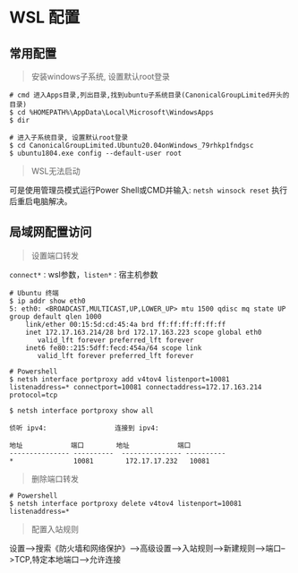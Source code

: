 # WSL 配置

## 常用配置

> 安装windows子系统, 设置默认root登录

```shell script
# cmd 进入Apps目录,列出目录,找到ubuntu子系统目录(CanonicalGroupLimited开头的目录)
$ cd %HOMEPATH%\AppData\Local\Microsoft\WindowsApps
$ dir

# 进入子系统目录, 设置默认root登录
$ cd CanonicalGroupLimited.Ubuntu20.04onWindows_79rhkp1fndgsc
$ ubuntu1804.exe config --default-user root
```

> WSL无法启动

可是使用管理员模式运行Power Shell或CMD并输入: `netsh winsock reset` 执行后重启电脑解决。


## 局域网配置访问

> 设置端口转发

`connect*：`wsl参数，`listen*：`宿主机参数

```shell
# Ubuntu 终端
$ ip addr show eth0
5: eth0: <BROADCAST,MULTICAST,UP,LOWER_UP> mtu 1500 qdisc mq state UP group default qlen 1000
    link/ether 00:15:5d:cd:45:4a brd ff:ff:ff:ff:ff:ff
    inet 172.17.163.214/28 brd 172.17.163.223 scope global eth0
       valid_lft forever preferred_lft forever
    inet6 fe80::215:5dff:fecd:454a/64 scope link
       valid_lft forever preferred_lft forever
       
# Powershell 
$ netsh interface portproxy add v4tov4 listenport=10081 listenaddress=* connectport=10081 connectaddress=172.17.163.214 protocol=tcp

$ netsh interface portproxy show all

侦听 ipv4:                 连接到 ipv4:

地址            端口        地址            端口
--------------- ----------  --------------- ----------
*               10081        172.17.17.232   10081
```

> 删除端口转发

```shell
# Powershell 
$ netsh interface portproxy delete v4tov4 listenport=10081 listenaddress=*
```

> 配置入站规则

设置–>搜索《防火墙和网络保护》–>高级设置—>入站规则–>新建规则–>端口–>TCP,特定本地端口–>允许连接
